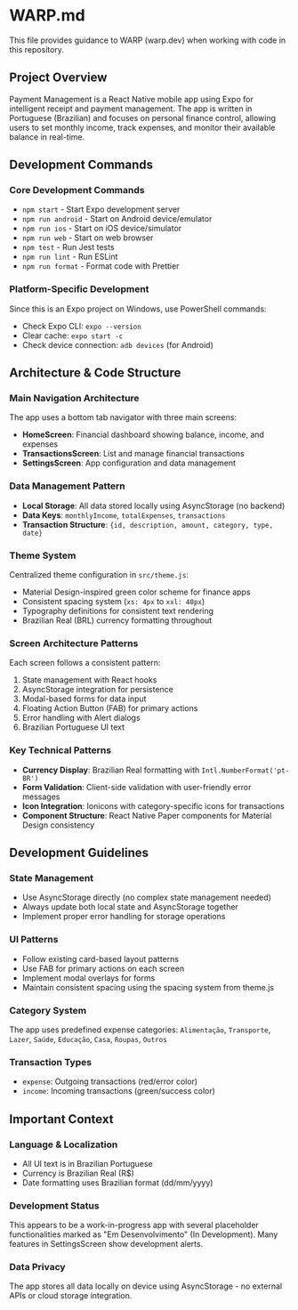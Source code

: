 # WARP.md

This file provides guidance to WARP (warp.dev) when working with code in this repository.

## Project Overview

Payment Management is a React Native mobile app using Expo for intelligent receipt and payment management. The app is written in Portuguese (Brazilian) and focuses on personal finance control, allowing users to set monthly income, track expenses, and monitor their available balance in real-time.

## Development Commands

### Core Development Commands
- `npm start` - Start Expo development server
- `npm run android` - Start on Android device/emulator  
- `npm run ios` - Start on iOS device/simulator
- `npm run web` - Start on web browser
- `npm test` - Run Jest tests
- `npm run lint` - Run ESLint
- `npm run format` - Format code with Prettier

### Platform-Specific Development
Since this is an Expo project on Windows, use PowerShell commands:
- Check Expo CLI: `expo --version`
- Clear cache: `expo start -c`
- Check device connection: `adb devices` (for Android)

## Architecture & Code Structure

### Main Navigation Architecture
The app uses a bottom tab navigator with three main screens:
- **HomeScreen**: Financial dashboard showing balance, income, and expenses
- **TransactionsScreen**: List and manage financial transactions
- **SettingsScreen**: App configuration and data management

### Data Management Pattern
- **Local Storage**: All data stored locally using AsyncStorage (no backend)
- **Data Keys**: `monthlyIncome`, `totalExpenses`, `transactions`
- **Transaction Structure**: `{id, description, amount, category, type, date}`

### Theme System
Centralized theme configuration in `src/theme.js`:
- Material Design-inspired green color scheme for finance apps
- Consistent spacing system (`xs: 4px` to `xxl: 40px`) 
- Typography definitions for consistent text rendering
- Brazilian Real (BRL) currency formatting throughout

### Screen Architecture Patterns
Each screen follows a consistent pattern:
1. State management with React hooks
2. AsyncStorage integration for persistence
3. Modal-based forms for data input
4. Floating Action Button (FAB) for primary actions
5. Error handling with Alert dialogs
6. Brazilian Portuguese UI text

### Key Technical Patterns
- **Currency Display**: Brazilian Real formatting with `Intl.NumberFormat('pt-BR')`
- **Form Validation**: Client-side validation with user-friendly error messages
- **Icon Integration**: Ionicons with category-specific icons for transactions
- **Component Structure**: React Native Paper components for Material Design consistency

## Development Guidelines

### State Management
- Use AsyncStorage directly (no complex state management needed)
- Always update both local state and AsyncStorage together
- Implement proper error handling for storage operations

### UI Patterns
- Follow existing card-based layout patterns
- Use FAB for primary actions on each screen
- Implement modal overlays for forms
- Maintain consistent spacing using the spacing system from theme.js

### Category System
The app uses predefined expense categories:
`Alimentação`, `Transporte`, `Lazer`, `Saúde`, `Educação`, `Casa`, `Roupas`, `Outros`

### Transaction Types
- `expense`: Outgoing transactions (red/error color)
- `income`: Incoming transactions (green/success color)

## Important Context

### Language & Localization
- All UI text is in Brazilian Portuguese
- Currency is Brazilian Real (R$)
- Date formatting uses Brazilian format (dd/mm/yyyy)

### Development Status
This appears to be a work-in-progress app with several placeholder functionalities marked as "Em Desenvolvimento" (In Development). Many features in SettingsScreen show development alerts.

### Data Privacy
The app stores all data locally on device using AsyncStorage - no external APIs or cloud storage integration.
